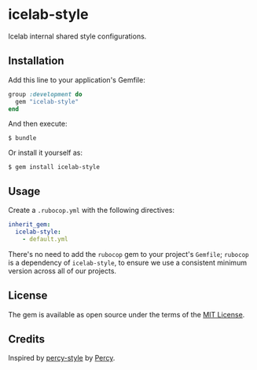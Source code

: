 # icelab-style

Icelab internal shared style configurations.

## Installation

Add this line to your application's Gemfile:

```ruby
group :development do
  gem "icelab-style"
end
```

And then execute:

    $ bundle

Or install it yourself as:

    $ gem install icelab-style

## Usage

Create a `.rubocop.yml` with the following directives:

```yaml
inherit_gem:
  icelab-style:
    - default.yml
```

There's no need to add the `rubocop` gem to your project's `Gemfile`; `rubocop` is a dependency of `icelab-style`, to ensure we use a consistent minimum version across all of our projects.

## License

The gem is available as open source under the terms of the [MIT License](http://opensource.org/licenses/MIT).

## Credits

Inspired by [percy-style](https://github.com/percy/percy-style) by [Percy](https://percy.io/).
